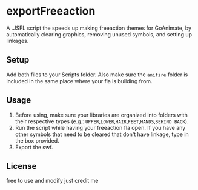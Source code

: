 # exportFreeaction
A .JSFL script the speeds up making freeaction themes for GoAnimate, by automatically clearing graphics, removing unused symbols, and setting up linkages.

## Setup
Add both files to your Scripts folder. Also make sure the `anifire` folder is included in the same place where your fla is building from.

## Usage
1. Before using, make sure your libraries are organized into folders with their respective types (e.g.: `UPPER`,`LOWER`,`HAIR`,`FEET`,`HANDS`,`BEHIND BACK`).
2. Run the script while having your freeaction fla open. If you have any other symbols that need to be cleared that don't have linkage, type in the box provided.
3. Export the swf.

## License
free to use and modify just credit me
